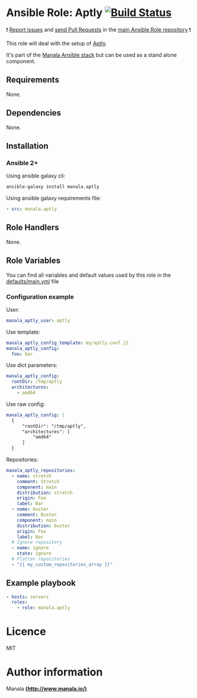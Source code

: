 # Ansible Role: Aptly [![Build Status](https://travis-ci.org/manala/ansible-role-aptly.svg?branch=master)](https://travis-ci.org/manala/ansible-role-aptly)

:exclamation: [Report issues](https://github.com/manala/ansible-roles/issues) and [send Pull Requests](https://github.com/manala/ansible-roles/pulls) in the [main Ansible Role repository](https://github.com/manala/ansible-roles) :exclamation:

This role will deal with the setup of [Aptly](https://www.aptly.info/).

It's part of the [Manala Ansible stack](http://www.manala.io) but can be used as a stand alone component.

## Requirements

None.

## Dependencies

None.

## Installation

### Ansible 2+

Using ansible galaxy cli:

```bash
ansible-galaxy install manala.aptly
```

Using ansible galaxy requirements file:

```yaml
- src: manala.aptly
```

## Role Handlers

None.

## Role Variables

You can find all variables and default values used by this role in the [defaults/main.yml](./defaults/main.yml) file

### Configuration example

User:

```yaml
manala_aptly_user: aptly
```

Use template:

```yaml
manala_aptly_config_template: my/aptly.conf.j2
manala_aptly_config:
  foo: bar
```

Use dict parameters:
```yaml
manala_aptly_config:
  rootDir: /tmp/aptly
  architectures:
    - amd64
```

Use raw config:
```yaml
manala_aptly_config: |
  {
      "rootDir": "/tmp/aptly",
      "architectures": [
          "amd64"
      ]
  }
```

Repositories:

```yaml
manala_aptly_repositories:
  - name: stretch
    comment: Stretch
    component: main
    distribution: stretch
    origin: Foo
    label: Bar
  - name: buster
    comment: Buster
    component: main
    distribution: buster
    origin: Foo
    label: Bar
  # Ignore repository
  - name: ignore
    state: ignore
  # Flatten repositories
  - "{{ my_custom_repositories_array }}"
```

## Example playbook

 ```yaml
 - hosts: servers
   roles:
     - role: manala.aptly
 ```

# Licence

MIT

# Author information

Manala [**(http://www.manala.io/)**](http://www.manala.io)
